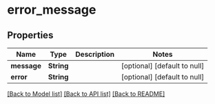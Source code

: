 # error_message
## Properties

| Name | Type | Description | Notes |
|------------ | ------------- | ------------- | -------------|
| **message** | **String** |  | [optional] [default to null] |
| **error** | **String** |  | [optional] [default to null] |

[[Back to Model list]](../README.md#documentation-for-models) [[Back to API list]](../README.md#documentation-for-api-endpoints) [[Back to README]](../README.md)


